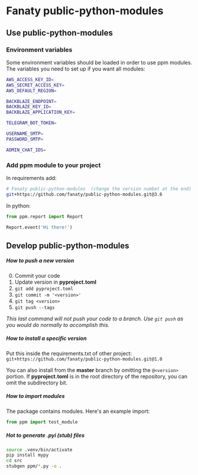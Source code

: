# Fanaty public-python-modules

## Use public-python-modules

### Environment variables

Some environment variables should be loaded in order to use ppm modules.
The variables you need to set up if you want all modules:
```bash
AWS_ACCESS_KEY_ID=
AWS_SECRET_ACCESS_KEY=
AWS_DEFAULT_REGION=

BACKBLAZE_ENDPOINT=
BACKBLAZE_KEY_ID=
BACKBLAZE_APPLICATION_KEY=

TELEGRAM_BOT_TOKEN=

USERNAME_SMTP=
PASSWORD_SMTP=

ADMIN_CHAT_IDS=
```

### Add ppm module to your project
In requirements add:

```bash
# Fanaty public-python-modules  (change the version numbet at the end)
git+https://github.com/fanaty/public-python-modules.git@3.6
```

In python:

```python
from ppm.report import Report

Report.event('Hi there!')
```

## Develop public-python-modules
##### How to push a new version
0. Commit your code
1. Update version in **pyproject.toml**
2. `git add pyproject.toml`
3. `git commit -m '<version>'`
4. `git tag <version>`
5.  `git push --tags`

*This last command will not push your code to a branch. Use `git push` as you would do normally to accomplish this.*

##### How to install a specific version

Put this inside the requirements.txt of other project:
`git+https://github.com/fanaty/public-python-modules.git@1.0`

You can also install from the **master** branch by omitting the `@<version>` portion.
If **pyproject.toml** is in the root directory of the repository, you can omit the subdirectory bit.

##### How to import modules
The package contains modules. Here's an example import:
```py
from ppm import test_module
```


##### Hot to generate .pyi (stub) files

```bash
source .venv/bin/activate
pip install mypy
cd src
stubgen ppm/*.py -o .
```